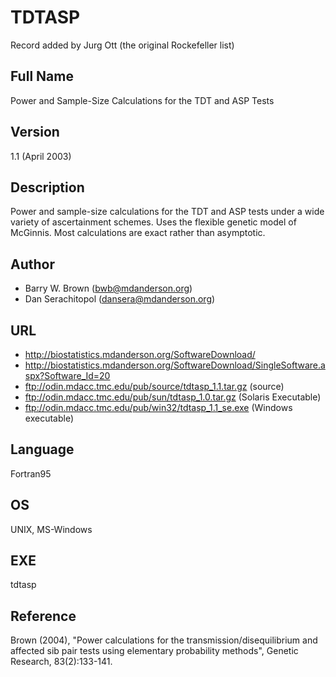# TDTASP
Record added by Jurg Ott (the original Rockefeller list)

## Full Name
Power and Sample-Size Calculations for the TDT and ASP Tests

## Version
1.1 (April 2003)

## Description
Power and sample-size calculations for the TDT and ASP tests under a wide variety of ascertainment schemes. Uses the flexible genetic model of McGinnis. Most calculations are exact rather than asymptotic.

## Author
* Barry W. Brown (bwb@mdanderson.org)
* Dan Serachitopol (dansera@mdanderson.org)

## URL
* http://biostatistics.mdanderson.org/SoftwareDownload/
* http://biostatistics.mdanderson.org/SoftwareDownload/SingleSoftware.aspx?Software_Id=20
* ftp://odin.mdacc.tmc.edu/pub/source/tdtasp_1.1.tar.gz (source)
* ftp://odin.mdacc.tmc.edu/pub/sun/tdtasp_1.0.tar.gz (Solaris Executable)
* ftp://odin.mdacc.tmc.edu/pub/win32/tdtasp_1.1_se.exe (Windows executable)

## Language
Fortran95

## OS
UNIX, MS-Windows

## EXE
tdtasp

## Reference
Brown (2004), "Power calculations for the transmission/disequilibrium and affected sib pair tests using elementary probability methods", Genetic Research, 83(2):133-141.